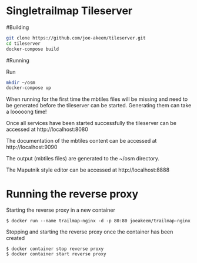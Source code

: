 # Singletrailmap Tileserver


#Building 
```bash
git clone https://github.com/joe-akeem/tileserver.git
cd tileserver
docker-compose build
```

#Running

Run 
```bash
mkdir ~/osm
docker-compose up
``` 

When running for the first time the mbtiles files will be missing and need to be generated before the tileserver
can be started. Generating them can take a looooong time!

Once all services have been started successfully the tileserver can be accessed at http://localhost:8080

The documentation of the mbtiles content can be accessed at http://localhost:9090

The output (mbtiles files) are generated to the ~/osm directory.

The Maputnik style editor can be accessed at http://localhost:8888

# Running the reverse proxy

Starting the reverse proxy in a new container
```
$ docker run --name trailmap-nginx -d -p 80:80 joeakeem/trailmap-nginx
```

Stopping and starting the reverse proxy once the container has been created
```
$ docker container stop reverse proxy
$ docker container start reverse proxy
```
